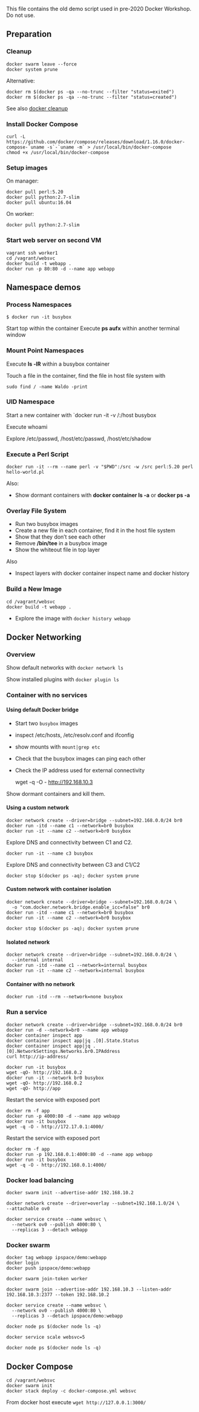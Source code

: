 This file contains the old demo script used in pre-2020 Docker Workshop. Do not use.

## Preparation

### Cleanup

    docker swarm leave --force
    docker system prune

Alternative:

    docker rm $(docker ps -qa --no-trunc --filter "status=exited")
    docker rm $(docker ps -qa --no-trunc --filter "status=created")

See also [docker cleanup](https://gist.github.com/bastman/5b57ddb3c11942094f8d0a97d461b430)

### Install Docker Compose

    curl -L https://github.com/docker/compose/releases/download/1.16.0/docker-compose-`uname -s`-`uname -m` > /usr/local/bin/docker-compose
    chmod +x /usr/local/bin/docker-compose

### Setup images

On manager:

    docker pull perl:5.20
    docker pull python:2.7-slim
    docker pull ubuntu:16.04

On worker:

    docker pull python:2.7-slim

### Start web server on second VM

    vagrant ssh worker1
    cd /vagrant/websvc
    docker build -t webapp .
    docker run -p 80:80 -d --name app webapp

## Namespace demos

### Process Namespaces

    $ docker run -it busybox

Start top within the container
Execute **ps aufx** within another terminal window

### Mount Point Namespaces

Execute **ls -lR** within a busybox container

Touch a file in the container, find the file in host file system with

    sudo find / -name Waldo -print

### UID Namespace

Start a new container with `docker run -it -v /:/host busybox

Execute whoami

Explore /etc/passwd, /host/etc/passwd, /host/etc/shadow

### Execute a Perl Script

    docker run -it --rm --name perl -v "$PWD":/src -w /src perl:5.20 perl hello-world.pl

Also:
* Show dormant containers with **docker container ls -a** or **docker ps -a**

### Overlay File System

* Run two busybox images
* Create a new file in each container, find it in the host file system
* Show that they don’t see each other
* Remove **/bin/tee** in a busybox image
* Show the whiteout file in top layer

Also
* Inspect layers with docker container inspect name and docker history

### Build a New Image

    cd /vagrant/websvc
    docker build -t webapp .

* Explore the image with `docker history webapp`

## Docker Networking

### Overview

Show default networks with `docker network ls`

Show installed plugins with `docker plugin ls`

### Container with no services

#### Using default Docker bridge

* Start two `busybox` images
* inspect /etc/hosts, /etc/resolv.conf and ifconfig
* show mounts with `mount|grep etc`
* Check that the busybox images can ping each other
* Check the IP address used for external connectivity

    wget -q -O - http://192.168.10.3

Show dormant containers and kill them.

#### Using a custom network

    docker network create --driver=bridge --subnet=192.168.0.0/24 br0
    docker run -itd --name c1 --network=br0 busybox
    docker run -it --name c2 --network=br0 busybox

Explore DNS and connectivity between C1 and C2.

    docker run -it --name c3 busybox

Explore DNS and connectivity between C3 and C1/C2

    docker stop $(docker ps -aq); docker system prune

#### Custom network with container isolation

    docker network create --driver=bridge --subnet=192.168.0.0/24 \
      -o "com.docker.network.bridge.enable_icc=false" br0
    docker run -itd --name c1 --network=br0 busybox
    docker run -it --name c2 --network=br0 busybox

    docker stop $(docker ps -aq); docker system prune

#### Isolated network

    docker network create --driver=bridge --subnet=192.168.0.0/24 \
      --internal internal
    docker run -itd --name c1 --network=internal busybox
    docker run -it --name c2 --network=internal busybox

#### Container with no network

    docker run -itd --rm --network=none busybox

### Run a service

    docker network create --driver=bridge --subnet=192.168.0.0/24 br0
    docker run -d --network=br0 --name app webapp
    docker container inspect app
    docker container inspect app|jq .[0].State.Status
    docker container inspect app|jq .[0].NetworkSettings.Networks.br0.IPAddress
    curl http://ip-address/

    docker run -it busybox
    wget -qO- http://192.168.0.2
    docker run -it --network br0 busybox
    wget -qO- http://192.168.0.2
    wget -qO- http://app

Restart the service with exposed port

    docker rm -f app
    docker run -p 4000:80 -d --name app webapp
    docker run -it busybox
    wget -q -O - http://172.17.0.1:4000/

Restart the service with exposed port

    docker rm -f app
    docker run -p 192.168.0.1:4000:80 -d --name app webapp
    docker run -it busybox
    wget -q -O - http://192.168.0.1:4000/

### Docker load balancing

    docker swarm init --advertise-addr 192.168.10.2

    docker network create --driver=overlay --subnet=192.168.1.0/24 \
    --attachable ov0

    docker service create --name websvc \
      --network ov0 --publish 4000:80 \
      --replicas 3 --detach webapp

### Docker swarm

    docker tag webapp ipspace/demo:webapp
    docker login
    docker push ipspace/demo:webapp

    docker swarm join-token worker

    docker swarm join --advertise-addr 192.168.10.3 --listen-addr 192.168.10.3:2377 --token 192.168.10.2

    docker service create --name websvc \
      --network ov0 --publish 4000:80 \
      --replicas 3 --detach ipspace/demo:webapp

    docker node ps $(docker node ls -q)

    docker service scale websvc=5

    docker node ps $(docker node ls -q)

## Docker Compose

    cd /vagrant/websvc
    docker swarm init
    docker stack deploy -c docker-compose.yml websvc

From docker host execute `wget http://127.0.0.1:3000/`
